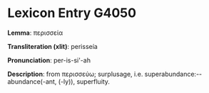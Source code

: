# Lexicon Entry G4050

**Lemma**: περισσεία

**Transliteration (xlit)**: perisseía

**Pronunciation**: per-is-si'-ah

**Description**:
from περισσεύω; surplusage, i.e. superabundance:--abundance(-ant, (-ly)), superfluity.
